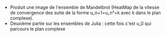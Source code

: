 - Produit une image de l'ensemble de Mandelbrot (HeatMap de la vitesse de convergence des suite de la forme u_n+1=u_n²+k avec k dans le plan complexe).
- Deuxième partie sur les ensembles de Julia : cette fois c'est u_0 qui parcours le plan complexe
